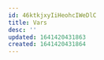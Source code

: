 ```yaml
---
id: 46ktkjxyIiHeohcIWeDlC
title: Vars
desc: ''
updated: 1641420431863
created: 1641420431864
---
```


